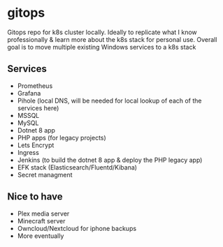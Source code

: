 # gitops
Gitops repo for k8s cluster locally. Ideally to replicate what I know professionally & learn more about the k8s stack for personal use. Overall goal is to move multiple existing Windows services to a k8s stack

## Services
- Prometheus
- Grafana
- Pihole (local DNS, will be needed for local lookup of each of the services here)
- MSSQL
- MySQL
- Dotnet 8 app
- PHP apps (for legacy projects)
- Lets Encrypt
- Ingress
- Jenkins (to build the dotnet 8 app & deploy the PHP legacy app)
- EFK stack (Elasticsearch/Fluentd/Kibana)
- Secret managment

## Nice to have
- Plex media server
- Minecraft server
- Owncloud/Nextcloud for iphone backups
- More eventually
